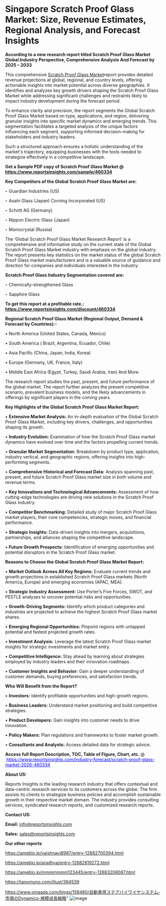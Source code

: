 # Singapore Scratch Proof Glass Market: Size, Revenue Estimates, Regional Analysis, and Forecast Insights

<strong>According to a new research report titled Scratch Proof Glass Market Global Industry Perspective, Comprehensive Analysis And Forecast by 2025 – 2033</strong>

This comprehensive <a href=https://www.reportsinsights.com/sample/460334>Scratch Proof Glass Market</a>report provides detailed revenue projections at global, regional, and country levels, offering actionable insights into market potential across diverse geographies. It identifies and analyzes key growth drivers shaping the Scratch Proof Glass Market while addressing significant challenges and restraints likely to impact industry development during the forecast period.

To enhance clarity and precision, the report segments the Global Scratch Proof Glass Market based on type, applications, and region, delivering granular insights into specific market dynamics and emerging trends. This segmentation facilitates a targeted analysis of the unique factors influencing each segment, supporting informed decision-making for stakeholders and industry leaders.

Such a structured approach ensures a holistic understanding of the market's trajectory, equipping businesses with the tools needed to strategize effectively in a competitive landscape.

<strong>Get a Sample PDF copy of Scratch Proof Glass Market </strong><strong>@<a href=https://www.reportsinsights.com/sample/460334 style=color:#0000ff;> https://www.reportsinsights.com/sample/460334</a></strong></font>

<strong>Key Competitors of the Global Scratch Proof Glass Market are:</strong>

‣ Guardian Industries (US)

‣ Asahi Glass (Japan) Corning Incorporated (US)

‣ Schott AG (Germany)

‣ Nippon Electric Glass (Japan)

‣ Monocrystal (Russia)

The ‘Global Scratch Proof Glass Market Research Report’ is a comprehensive and informative study on the current state of the Global Scratch Proof Glass Market industry with emphasis on the global industry. The report presents key statistics on the market status of the global Scratch Proof Glass market manufacturers and is a valuable source of guidance and direction for companies and individuals interested in the industry.

<strong>Scratch Proof Glass Industry Segmentation covered are:</strong>

‣ Chemically-strengthened Glass

‣ Sapphire Glass

<strong>To get this report at a profitable rate.: <a href=https://www.reportsinsights.com/discount/460334 style=color:#0000ff;>https://www.reportsinsights.com/discount/460334</a></strong></font>

<strong>Regional Scratch Proof Glass Market (Regional Output, Demand &amp; Forecast by Countries):-</strong>

• North America (United States, Canada, Mexico)

• South America ( Brazil, Argentina, Ecuador, Chile)

• Asia Pacific (China, Japan, India, Korea)

• Europe (Germany, UK, France, Italy)

• Middle East Africa (Egypt, Turkey, Saudi Arabia, Iran) And More.

The research report studies the past, present, and future performance of the global market. The report further analyzes the present competitive scenario, prevalent business models, and the likely advancements in offerings by significant players in the coming years.

<strong>Key Highlights of the Global Scratch Proof Glass Market Report:</strong>

• <strong>Extensive Market Analysis:</strong> An in-depth evaluation of the Global Scratch Proof Glass Market, including key drivers, challenges, and opportunities shaping its growth.

• <strong>Industry Evolution:</strong> Examination of how the Scratch Proof Glass market dynamics have evolved over time and the factors propelling current trends.

• <strong>Granular Market Segmentation:</strong> Breakdown by product type, application, industry vertical, and geographic regions, offering insights into high-performing segments.

• <strong>Comprehensive Historical and Forecast Data:</strong> Analysis spanning past, present, and future Scratch Proof Glass market size in both volume and revenue terms.

• <strong>Key Innovations and Technological Advancements:</strong> Assessment of how cutting-edge technologies are driving new solutions in the Scratch Proof Glass industry.

• <strong>Competitor Benchmarking:</strong> Detailed study of major Scratch Proof Glass market players, their core competencies, strategic moves, and financial performance.

• <strong>Strategic Insights:</strong> Data-driven insights into mergers, acquisitions, partnerships, and alliances shaping the competitive landscape.

• <strong>Future Growth Prospects:</strong> Identification of emerging opportunities and potential disruptors in the Scratch Proof Glass market.

<strong>Reasons to Choose the Global Scratch Proof Glass Market Report:</strong>

• <strong>Market Outlook Across All Key Regions:</strong> Evaluate current trends and growth projections in established Scratch Proof Glass markets (North America, Europe) and emerging economies (APAC, MEA).

• <strong>Strategic Industry Assessment:</strong> Use Porter’s Five Forces, SWOT, and PESTLE analyses to uncover potential risks and opportunities.

• <strong>Growth-Driving Segments:</strong> Identify which product categories and industries are projected to achieve the highest Scratch Proof Glass market shares.

• <strong>Emerging Regional Opportunities:</strong> Pinpoint regions with untapped potential and fastest projected growth rates.

• <strong>Investment Analysis:</strong> Leverage the latest Scratch Proof Glass market insights for strategic investments and market entry.

• <strong>Competitive Intelligence:</strong> Stay ahead by learning about strategies employed by industry leaders and their innovation roadmaps.

• <strong>Customer Insights and Behavior:</strong> Gain a deeper understanding of customer demands, buying preferences, and satisfaction trends.

<strong>Who Will Benefit from the Report?</strong>

• <strong>Investors:</strong> Identify profitable opportunities and high-growth regions.

• <strong>Business Leaders:</strong> Understand market positioning and build competitive strategies.

• <strong>Product Developers:</strong> Gain insights into customer needs to drive innovation.

• <strong>Policy Makers:</strong> Plan regulations and frameworks to foster market growth.

• <strong>Consultants and Analysts:</strong> Access detailed data for strategic advice.
</ul>
<strong>Access full Report Description, TOC, Table of Figure, Chart, etc. </strong>@  <a href=https://www.reportsinsights.com/industry-forecast/scratch-proof-glass-market-2026-460334 style=color:#0000ff;>https://www.reportsinsights.com/industry-forecast/scratch-proof-glass-market-2026-460334</a></font>

<strong><strong>About US</strong>:</strong>

Reports Insights is the leading research industry that offers contextual and data-centric research services to its customers across the globe. The firm assists its clients to strategize business policies and accomplish sustainable growth in their respective market domain. The industry provides consulting services, syndicated research reports, and customized research reports.

<strong>Contact US:</strong>

<p class=""""><b>Email:</b> <a href=mailto:info@reportsinsights.com>info@reportsinsights.com</a></p>
<p class=""""><b>Sales:</b> <a href=mailto:sales@reportsinsights.com>sales@reportsinsights.com</a></p>

<strong>Our other reports</strong>

<a href=https://ameblo.jp/vaishnavi8987/entry-12882700394.html>https://ameblo.jp/vaishnavi8987/entry-12882700394.html</a>

<a href=https://ameblo.jp/aradhya/entry-12882819272.html>https://ameblo.jp/aradhya/entry-12882819272.html</a>

<a href=https://ameblo.jp/mmmmmmm123445/entry-12883208087.html>https://ameblo.jp/mmmmmmm123445/entry-12883208087.html</a>

<a href=https://tanomuno.com/illust/394539>https://tanomuno.com/illust/394539</a>

<a href=https://www.omaada.com/blogs/158480/自動車用ステアバイワイヤシステム-市場のDynamics-規模成長戦略>https://www.omaada.com/blogs/158480/自動車用ステアバイワイヤシステム-市場のDynamics-規模成長戦略</a>"
![image](https://github.com/user-attachments/assets/55e29bd6-cd6e-4095-bafe-6c024cdb1520)
